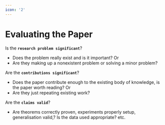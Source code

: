 ```yaml
---
icon: '2'
---
```


# Evaluating the Paper

Is the **`research problem significant`**?

* Does the problem really exist and is it important? Or
* Are they making up a nonexistent problem or solving a minor problem?

Are the **`contributions significant`**?

* Does the paper contribute enough to the existing body of knowledge, is the paper worth reading? Or
* Are they just repeating existing work?

Are the **`claims valid`**?

* Are theorems correctly proven, experiments properly setup, generalisation valid,? Is the data used appropriate? etc.
